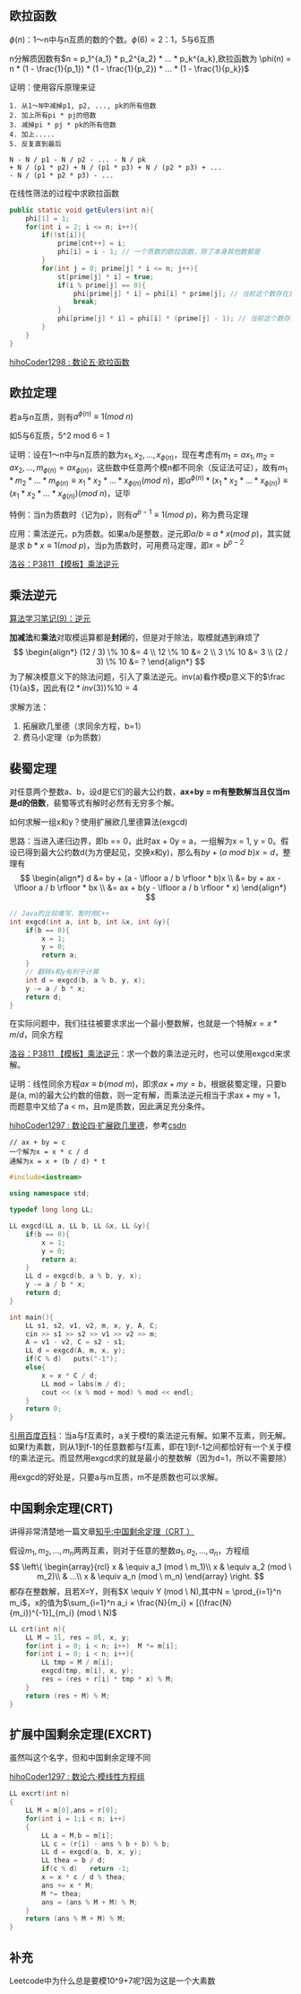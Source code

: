 ## 欧拉函数

$\phi(n)$：1～n中与n互质的数的个数。$\phi(6) = 2$：1，5与6互质

n分解质因数有$n = p_1^{a_1} * p_2^{a_2} * ... * p_k^{a_k},欧拉函数为 \phi(n) = n * (1 - \frac{1}{p_1}) * (1 - \frac{1}{p_2}) * ... * (1 - \frac{1}{p_k})$

证明：使用容斥原理来证

```
1. 从1～N中减掉p1, p2, ..., pk的所有倍数
2. 加上所有pi * pj的倍数
3. 减掉pi * pj * pk的所有倍数
4. 加上.....
5. 反复直到最后

N - N / p1 - N / p2 - ... - N / pk
+ N / (p1 * p2) + N / (p1 * p3) + N / (p2 * p3) + ...
- N / (p1 * p2 * p3) - ...
```

在线性筛法的过程中求欧拉函数

```java
public static void getEulers(int n){
    phi[1] = 1;
    for(int i = 2; i <= n; i++){
        if(!st[i]){
            prime[cnt++] = i;
            phi[i] = i - 1; // 一个质数的欧拉函数，除了本身其他数都是
        }
        for(int j = 0; prime[j] * i <= n; j++){
            st[prime[j] * i] = true;
            if(i % prime[j] == 0){
                phi[prime[j] * i] = phi[i] * prime[j]; // 当前这个数存在质因数pj，且pj是i的质因数，因此欧拉函数为 pj * phi[i]
                break;
            }
            phi[prime[j] * i] = phi[i] * (prime[j] - 1); // 当前这个数存在质因数pj，但是pj不是i的质因数，因此欧拉函数为 phi[i] * pj * (1 - pj) = phi[i] * (pj - 1) 
        }
    }
}
```

[hihoCoder1298 : 数论五·欧拉函数](http://hihocoder.com/problemset/problem/1298)

## 欧拉定理

若a与n互质，则有$a^{\phi(n)} \equiv 1 (mod \ n)$

如5与6互质，5^2 mod 6 = 1

证明：设在1～n中与n互质的数为$x_1, x_2, ..., x_{\phi(n)}$，现在考虑有$m_1 = ax_1, m_2 = ax_2, ..., m_{\phi(n)} = ax_{\phi(n)}$，这些数中任意两个模n都不同余（反证法可证），故有$m_1*m_2*...*m_{\phi(n)} \equiv x_1*x_2*...*x_{\phi(n)} (mod \ n)$，即$a^{\phi(n)} * (x_1*x_2*...*x_{\phi(n)}) \equiv (x_1*x_2*...*x_{\phi(n)}) (mod \ n)$，证毕

特例：当n为质数时（记为p），则有$a^{p - 1} \equiv 1 (mod \ p)$，称为费马定理

应用：乘法逆元，p为质数。如果a/b是整数，逆元即$a/b \equiv a * x (mod \ p)$，其实就是求 $b * x \equiv 1 (mod \ p)$，当p为质数时，可用费马定理，即$x = b^{p - 2}$

[洛谷：P3811 【模板】乘法逆元](https://www.luogu.com.cn/problem/P3811)



## 乘法逆元

[算法学习笔记(9)：逆元](https://zhuanlan.zhihu.com/p/100587745)

**加减法**和**乘法**对取模运算都是**封闭**的，但是对于除法，取模就遇到麻烦了
$$
\begin{align*}
(12 / 3) \% 10 &= 4 \\
12 \% 10 	   &= 2 \\
3 \%  10 	   &= 3 \\
(2 / 3) \%  10 &= ?
\end{align*}
$$
为了解决模意义下的除法问题，引入了乘法逆元。inv(a)看作模p意义下的$\frac {1}{a}$，因此有$(2 * inv(3)) \% 10 = 4$

求解方法：

1. 拓展欧几里德（求同余方程，b=1）
2. 费马小定理（p为质数）



## 裴蜀定理

对任意两个整数a、b，设d是它们的最大公约数，**ax+by = m有整数解当且仅当m是d的倍数**，裴蜀等式有解时必然有无穷多个解。

如何求解一组x和y？使用扩展欧几里德算法(exgcd)

思路：当进入递归边界，即b == 0，此时ax + 0y = a，一组解为x = 1, y = 0。假设已得到最大公约数d(为方便起见，交换x和y)，那么有$by + (a \ mod \ b)x = d$，整理有
$$
\begin{align*}
d &= by + (a - \lfloor a / b \rfloor * b)x \\
  &= by + ax - \lfloor a / b \rfloor * bx \\
  &= ax + b(y - \lfloor a / b \rfloor * x)
\end{align*}
$$


```c
// Java的比较难写，暂时用C++
int exgcd(int a, int b, int &x, int &y){
    if(b == 0){
        x = 1;
        y = 0;
        return a;
    }
    // 翻转x和y有利于计算
    int d = exgcd(b, a % b, y, x);
    y -= a / b * x;
    return d;
}
```

在实际问题中，我们往往被要求求出一个最小整数解，也就是一个特解$x = x * m / d$，同余方程

[洛谷：P3811 【模板】乘法逆元](https://www.luogu.com.cn/problem/P3811)：求一个数的乘法逆元时，也可以使用exgcd来求解。

证明：线性同余方程$ax \equiv b(mod \ m)$，即求$ax + my = b$，根据裴蜀定理，只要b是(a, m)的最大公约数的倍数，则一定有解，而乘法逆元相当于求ax + my = 1，而题意中又给了a < m，且m是质数，因此满足充分条件。

[hihoCoder1297 : 数论四·扩展欧几里德](http://hihocoder.com/problemset/problem/1297)，参考[csdn](https://blog.csdn.net/Miracle_ma/article/details/51425728)

```
// ax + by = c
一个解为x = x * c / d
通解为x = x + (b / d) * t
```



```c++
#include<iostream>

using namespace std;

typedef long long LL;

LL exgcd(LL a, LL b, LL &x, LL &y){
    if(b == 0){
        x = 1;
        y = 0;
        return a;
    }
    LL d = exgcd(b, a % b, y, x);
    y -= a / b * x;
    return d;
}

int main(){
    LL s1, s2, v1, v2, m, x, y, A, C;
    cin >> s1 >> s2 >> v1 >> v2 >> m;
    A = v1 - v2, C = s2 - s1;
    LL d = exgcd(A, m, x, y);
    if(C % d)   puts("-1");
    else{
        x = x * C / d;
        LL mod = labs(m / d);
        cout << (x % mod + mod) % mod << endl;
    }
    return 0;
}
```





[引用百度百科](https://baike.baidu.com/item/%E4%B9%98%E6%B3%95%E9%80%86%E5%85%83)：当a与f互素时，a关于模f的乘法逆元有解。如果不互素，则无解。如果f为素数，则从1到f-1的任意数都与f互素，即在1到f-1之间都恰好有一个关于模f的乘法逆元。而显然用exgcd求的就是最小的整数解（因为d=1，所以不需要除）

用exgcd的好处是，只要a与m互质，m不是质数也可以求解。



## 中国剩余定理(CRT)

讲得非常清楚地一篇文章[知乎:中国剩余定理（CRT ）](https://zhuanlan.zhihu.com/p/44591114)

假设$m_1, m_2,..., m_n$两两互素，则对于任意的整数$a_1, a_2,..., a_n$，方程组
$$
\left\{
\begin{array}{rcl}
x & \equiv a_1 (mod \ m_1)\\
x & \equiv a_2 (mod \ m_2)\\
& ...\\
x & \equiv a_n (mod \ m_n)
\end{array} \right. 
$$
都存在整数解，且若X=Y，则有$X \equiv Y (mod \ N),其中N = \prod_{i=1}^n m_i$，x的值为$\sum_{i=1}^n a_i × \frac{N}{m_i} × [(\frac{N}{m_i})^{-1}]_{m_i} (mod \ N)$

```c++
LL crt(int n){
    LL M = 1l, res = 0l, x, y;
    for(int i = 0; i < n; i++)  M *= m[i];
    for(int i = 0; i < n; i++){
        LL tmp = M / m[i];
        exgcd(tmp, m[i], x, y);
        res = (res + r[i] * tmp * x) % M;
    }
    return (res + M) % M;
}
```



## 扩展中国剩余定理(EXCRT)

虽然叫这个名字，但和中国剩余定理不同

[hihoCoder1297 : 数论六·模线性方程组](http://hihocoder.com/problemset/problem/1303)

```c++
LL excrt(int n)
{
    LL M = m[0],ans = r[0];
    for(int i = 1;i < n; i++)
    {
        LL a = M,b = m[i];
        LL c = (r[i] - ans % b + b) % b;
        LL d = exgcd(a, b, x, y);
        LL thea = b / d;
        if(c % d)   return -1;
        x = x * c / d % thea;
        ans += x * M;
        M *= thea;
        ans = (ans % M + M) % M;
    }
    return (ans % M + M) % M;
}
```



## 补充

Leetcode中为什么总是要模10^9+7呢?因为这是一个大素数